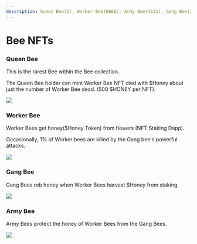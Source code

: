 ```yaml
---
description: Queen Bee(1), Worker Bee(6666), Army Bee(1111), Gang Bee(222)
---
```


# Bee NFTs

### **Queen Bee**&#x20;

This is the rarest Bee within the Bee collection.&#x20;

The Queen Bee holder can mint Worker Bee NFT died with $Honey about just the number of Worker Bee dead. (500 $HONEY per NFT).

![](../.gitbook/assets/Bee\_Art\_02.jpg)

### **Worker Bee**

Worker Bees get honey($Honey Token) from flowers (NFT Staking Dapp).&#x20;

Occasionally, 1% of Worker bees are killed by the Gang bee's powerful attacks.

![](<../.gitbook/assets/Work bee\_Art.png>)

### Gang Bee

Gang Bees rob honey when Worker Bees harvest $Honey from staking.

![](<../.gitbook/assets/Robber Bee\_Art.png>)

### Army Bee

Army Bees protect the honey of Worker Bees from the Gang Bees.

![](<../.gitbook/assets/Soldier bee\_Art.png>)
